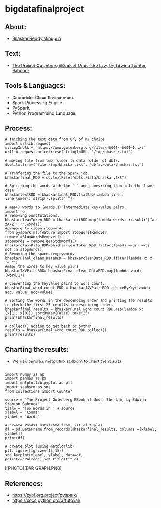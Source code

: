 # bigdatafinalproject
## About:
- [Bhaskar Reddy Minupuri](https://github.com/Bhaskar2909)
## Text:
- [The Project Gutenberg EBook of Under the Law, by Edwina Stanton Babcock](https://www.gutenberg.org/files/48009/48009-0.txt)

## Tools & Languages:
- Databricks Cloud Environment.
- Spark Processing Engine.
- PySpark.
- Python Programming Language.
## Process:
```
# fetching the text data from url of my choice
import urllib.request
stringInURL = "https://www.gutenberg.org/files/48009/48009-0.txt"
urllib.request.urlretrieve(stringInURL, "/tmp/bhaskar.txt")

# moving file from tmp folder to data folder of dbfs.
dbutils.fs.mv("file:/tmp/bhaskar.txt", "dbfs:/data/bhaskar.txt")

# Tranfering the file to the Spark job.
bhaskarfinal_RDD = sc.textFile("dbfs:/data/bhaskar.txt")

# Splitting the words with the " " and conevrting them into the lower case.
bhaskartextRDD = bhaskarfinal_RDD.flatMap(lambda line : line.lower().strip().split(" "))

# map() words to (words,1) intermediate key-value pairs.
import re
# removing punctutations.
bhaskarcleanToken_RDD = bhaskartextRDD.map(lambda words: re.sub(r'[^a-zA-Z]','',words))
#prepare to clean stopwords
from pyspark.ml.feature import StopWordsRemover
remove =StopWordsRemover()
stopWords = remove.getStopWords()
bhaskarcleanData_RDD=bhaskarcleanToken_RDD.filter(lambda wrds: wrds not in stopWords)
# Removing the spaces/emptywords
bhaskarFinal_clean_DataRDD = bhaskarcleanData_RDD.filter(lambda x: x != "")
#maps the words to key value pairs
bhaskarIKVPairsRDD= bhaskarFinal_clean_DataRDD.map(lambda word: (word,1))

# Converting the keyvalue pairs to word count.
bhaskarFinal_word_count_RDD = bhaskarIKVPairsRDD.reduceByKey(lambda acc, value: acc+value)

# Sorting the words in the descending order and printing the results to check the first 25 results in descending order.
bhaskarfinal_results = bhaskarFinal_word_count_RDD.map(lambda x: (x[1], x[0])).sortByKey(False).take(25)
print(bhaskarfinal_results)

# collect() action to get back to python
results = bhaskarFinal_word_count_RDD.collect()
print(results)
```
## Charting the results:
- We use pandas, matplotlib seaborn to chart the results.
```

import numpy as np
import pandas as pd
import matplotlib.pyplot as plt
import seaborn as sns
from collections import Counter

source = 'The Project Gutenberg EBook of Under the Law, by Edwina Stanton Babcock'
title = 'Top Words in ' + source
xlabel = 'Count'
ylabel = 'Words'

# create Pandas dataframe from list of tuples
df = pd.DataFrame.from_records(bhaskarfinal_results, columns =[xlabel, ylabel]) 
print(df)

# create plot (using matplotlib)
plt.figure(figsize=(15,15))
sns.barplot(xlabel, ylabel, data=df, palette="Paired").set_title(title)

```

![PHOTO](BAR GRAPH.PNG)


## References:
- https://pypi.org/project/pyspark/
- https://docs.python.org/3/tutorial/
